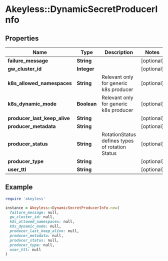 # Akeyless::DynamicSecretProducerInfo

## Properties

| Name | Type | Description | Notes |
| ---- | ---- | ----------- | ----- |
| **failure_message** | **String** |  | [optional] |
| **gw_cluster_id** | **Integer** |  | [optional] |
| **k8s_allowed_namespaces** | **String** | Relevant only for generic k8s producer | [optional] |
| **k8s_dynamic_mode** | **Boolean** | Relevant only for generic k8s producer | [optional] |
| **producer_last_keep_alive** | **String** |  | [optional] |
| **producer_metadata** | **String** |  | [optional] |
| **producer_status** | **String** | RotationStatus defines types of rotation Status | [optional] |
| **producer_type** | **String** |  | [optional] |
| **user_ttl** | **String** |  | [optional] |

## Example

```ruby
require 'akeyless'

instance = Akeyless::DynamicSecretProducerInfo.new(
  failure_message: null,
  gw_cluster_id: null,
  k8s_allowed_namespaces: null,
  k8s_dynamic_mode: null,
  producer_last_keep_alive: null,
  producer_metadata: null,
  producer_status: null,
  producer_type: null,
  user_ttl: null
)
```

